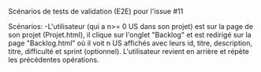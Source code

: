 Scénarios de tests de validation (E2E) pour l'issue #11

Scénarios:
    -L'utilisateur (qui a n>= 0 US dans son projet) est sur la page de son projet (Projet.html), il clique sur l'onglet "Backlog" et est redirigé sur la page "Backlog.html" où il voit n US affichés avec leurs id, titre, description, titre, difficulté et sprint (optionnel). L'utilisateur revient en arrière et répète les précédentes opérations.